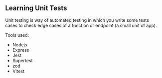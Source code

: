 ## Learning Unit Tests

Unit testing is way of automated testing in which you write some tests cases to check edge cases of a function or endpoint (a small unit of app).

Tools used:
- Nodejs
- Express
- Jest
- Supertest
- zod
- Vitest
